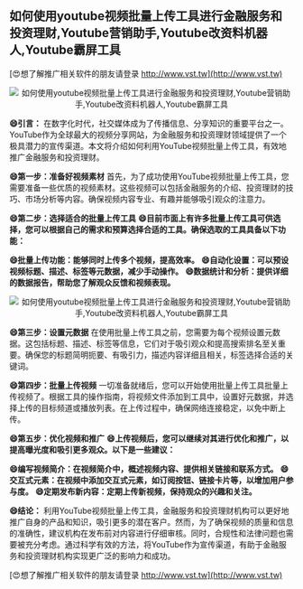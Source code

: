 ## **如何使用youtube视频批量上传工具进行金融服务和投资理财,Youtube营销助手,Youtube改资料机器人,Youtube霸屏工具**

[😍想了解推广相关软件的朋友请登录 http://www.vst.tw](http://www.vst.tw)

 <center><img src="https://vst.tw/MP4/tuiguang/png/5.png" alt="如何使用youtube视频批量上传工具进行金融服务和投资理财,Youtube营销助手,Youtube改资料机器人,Youtube霸屏工具"></center>

**😄引言：**
在数字化时代，社交媒体成为了传播信息、分享知识的重要平台之一。YouTube作为全球最大的视频分享网站，为金融服务和投资理财领域提供了一个极具潜力的宣传渠道。本文将介绍如何利用YouTube视频批量上传工具，有效地推广金融服务和投资理财。

**😄第一步：准备好视频素材**
首先，为了成功使用YouTube视频批量上传工具，您需要准备一些优质的视频素材。这些视频可以包括金融服务的介绍、投资理财的技巧、市场分析等内容。确保视频内容专业、有趣并能够吸引观众的注意力。

**😄第二步：选择适合的批量上传工具**
**😄目前市面上有许多批量上传工具可供选择，您可以根据自己的需求和预算选择合适的工具。确保选取的工具具备以下功能：**

**😄批量上传功能：能够同时上传多个视频，提高效率。**
**😄自动化设置：可以预设视频标题、描述、标签等元数据，减少手动操作。**
**😄数据统计和分析：提供详细的数据报告，帮助您了解观众反馈和视频表现。**

 <center><img src="https://vst.tw/MP4/tuiguang/png/6.png" alt="如何使用youtube视频批量上传工具进行金融服务和投资理财,Youtube营销助手,Youtube改资料机器人,Youtube霸屏工具"></center>

**😄第三步：设置元数据**
在使用批量上传工具之前，您需要为每个视频设置元数据。这包括标题、描述、标签等信息，它们对于吸引观众和提高搜索排名至关重要。确保您的标题简明扼要、有吸引力，描述内容详细且相关，标签选择合适的关键词。

**😄第四步：批量上传视频**
一切准备就绪后，您可以开始使用批量上传工具批量上传视频了。根据工具的操作指南，将视频文件添加到工具中，设置好元数据，并选择上传的目标频道或播放列表。在上传过程中，确保网络连接稳定，以免中断上传。

**😄第五步：优化视频和推广**
**😄上传视频后，您可以继续对其进行优化和推广，以提高曝光度和吸引更多观众。以下是一些建议：**

**😄编写视频简介：在视频简介中，概述视频内容、提供相关链接和联系方式。**
**😄交互式元素：在视频中添加交互式元素，如订阅按钮、链接卡片等，以增加用户参与度。**
**😄定期发布新内容：定期上传新视频，保持观众的兴趣和关注。**

**😄结论：**
利用YouTube视频批量上传工具，金融服务和投资理财机构可以更好地推广自身的产品和知识，吸引更多的潜在客户。然而，为了确保视频的质量和信息的准确性，建议机构在发布前对内容进行仔细审核。同时，合规性和法律问题也需要被充分考虑。通过科学有效的方法，将YouTube作为宣传渠道，有助于金融服务和投资理财机构实现更广泛的影响力和成功。

[😍想了解推广相关软件的朋友请登录 http://www.vst.tw](http://www.vst.tw)



